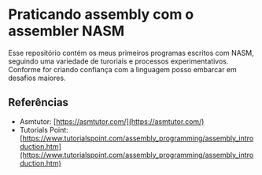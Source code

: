 # Praticando assembly com o assembler NASM

Esse repositório contém os meus primeiros programas escritos com NASM, seguindo uma variedade de turoriais e processos experimentativos. Conforme for criando confiança com a linguagem posso embarcar em desafios maiores.

## Referências

* Asmtutor: [https://asmtutor.com/](https://asmtutor.com/)
* Tutorials Point: [https://www.tutorialspoint.com/assembly_programming/assembly_introduction.htm](https://www.tutorialspoint.com/assembly_programming/assembly_introduction.htm)
